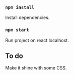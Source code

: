 ### `npm install`

Install dependencies.

### `npm start`

Run project on react localhost.

## To do

Make it shine with some CSS.